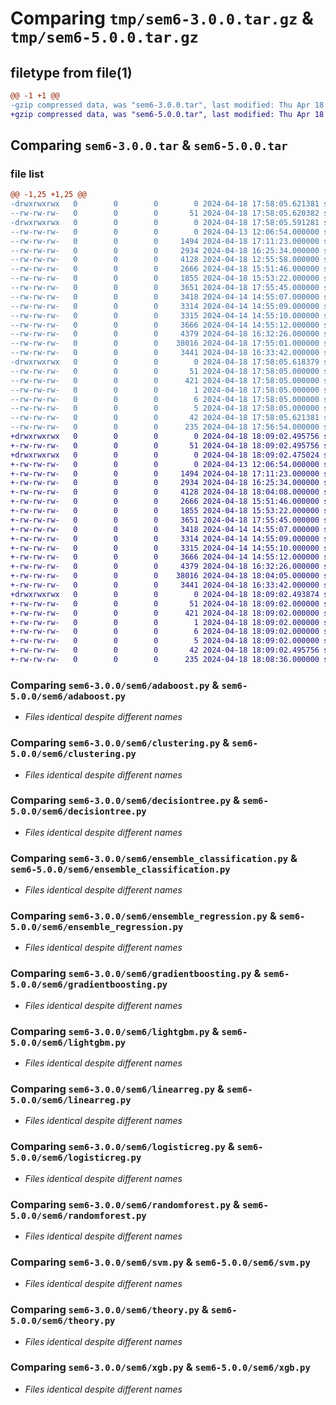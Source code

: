 # Comparing `tmp/sem6-3.0.0.tar.gz` & `tmp/sem6-5.0.0.tar.gz`

## filetype from file(1)

```diff
@@ -1 +1 @@
-gzip compressed data, was "sem6-3.0.0.tar", last modified: Thu Apr 18 17:58:05 2024, max compression
+gzip compressed data, was "sem6-5.0.0.tar", last modified: Thu Apr 18 18:09:02 2024, max compression
```

## Comparing `sem6-3.0.0.tar` & `sem6-5.0.0.tar`

### file list

```diff
@@ -1,25 +1,25 @@
-drwxrwxrwx   0        0        0        0 2024-04-18 17:58:05.621381 sem6-3.0.0/
--rw-rw-rw-   0        0        0       51 2024-04-18 17:58:05.620382 sem6-3.0.0/PKG-INFO
-drwxrwxrwx   0        0        0        0 2024-04-18 17:58:05.591281 sem6-3.0.0/sem6/
--rw-rw-rw-   0        0        0        0 2024-04-13 12:06:54.000000 sem6-3.0.0/sem6/__init__.py
--rw-rw-rw-   0        0        0     1494 2024-04-18 17:11:23.000000 sem6-3.0.0/sem6/adaboost.py
--rw-rw-rw-   0        0        0     2934 2024-04-18 16:25:34.000000 sem6-3.0.0/sem6/clustering.py
--rw-rw-rw-   0        0        0     4128 2024-04-18 12:55:58.000000 sem6-3.0.0/sem6/decisiontree.py
--rw-rw-rw-   0        0        0     2666 2024-04-18 15:51:46.000000 sem6-3.0.0/sem6/ensemble_classification.py
--rw-rw-rw-   0        0        0     1855 2024-04-18 15:53:22.000000 sem6-3.0.0/sem6/ensemble_regression.py
--rw-rw-rw-   0        0        0     3651 2024-04-18 17:55:45.000000 sem6-3.0.0/sem6/gradientboosting.py
--rw-rw-rw-   0        0        0     3418 2024-04-14 14:55:07.000000 sem6-3.0.0/sem6/lightgbm.py
--rw-rw-rw-   0        0        0     3314 2024-04-14 14:55:09.000000 sem6-3.0.0/sem6/linearreg.py
--rw-rw-rw-   0        0        0     3315 2024-04-14 14:55:10.000000 sem6-3.0.0/sem6/logisticreg.py
--rw-rw-rw-   0        0        0     3666 2024-04-14 14:55:12.000000 sem6-3.0.0/sem6/randomforest.py
--rw-rw-rw-   0        0        0     4379 2024-04-18 16:32:26.000000 sem6-3.0.0/sem6/svm.py
--rw-rw-rw-   0        0        0    38016 2024-04-18 17:55:01.000000 sem6-3.0.0/sem6/theory.py
--rw-rw-rw-   0        0        0     3441 2024-04-18 16:33:42.000000 sem6-3.0.0/sem6/xgb.py
-drwxrwxrwx   0        0        0        0 2024-04-18 17:58:05.618379 sem6-3.0.0/sem6.egg-info/
--rw-rw-rw-   0        0        0       51 2024-04-18 17:58:05.000000 sem6-3.0.0/sem6.egg-info/PKG-INFO
--rw-rw-rw-   0        0        0      421 2024-04-18 17:58:05.000000 sem6-3.0.0/sem6.egg-info/SOURCES.txt
--rw-rw-rw-   0        0        0        1 2024-04-18 17:58:05.000000 sem6-3.0.0/sem6.egg-info/dependency_links.txt
--rw-rw-rw-   0        0        0        6 2024-04-18 17:58:05.000000 sem6-3.0.0/sem6.egg-info/requires.txt
--rw-rw-rw-   0        0        0        5 2024-04-18 17:58:05.000000 sem6-3.0.0/sem6.egg-info/top_level.txt
--rw-rw-rw-   0        0        0       42 2024-04-18 17:58:05.621381 sem6-3.0.0/setup.cfg
--rw-rw-rw-   0        0        0      235 2024-04-18 17:56:54.000000 sem6-3.0.0/setup.py
+drwxrwxrwx   0        0        0        0 2024-04-18 18:09:02.495756 sem6-5.0.0/
+-rw-rw-rw-   0        0        0       51 2024-04-18 18:09:02.495756 sem6-5.0.0/PKG-INFO
+drwxrwxrwx   0        0        0        0 2024-04-18 18:09:02.475024 sem6-5.0.0/sem6/
+-rw-rw-rw-   0        0        0        0 2024-04-13 12:06:54.000000 sem6-5.0.0/sem6/__init__.py
+-rw-rw-rw-   0        0        0     1494 2024-04-18 17:11:23.000000 sem6-5.0.0/sem6/adaboost.py
+-rw-rw-rw-   0        0        0     2934 2024-04-18 16:25:34.000000 sem6-5.0.0/sem6/clustering.py
+-rw-rw-rw-   0        0        0     4128 2024-04-18 18:04:08.000000 sem6-5.0.0/sem6/decisiontree.py
+-rw-rw-rw-   0        0        0     2666 2024-04-18 15:51:46.000000 sem6-5.0.0/sem6/ensemble_classification.py
+-rw-rw-rw-   0        0        0     1855 2024-04-18 15:53:22.000000 sem6-5.0.0/sem6/ensemble_regression.py
+-rw-rw-rw-   0        0        0     3651 2024-04-18 17:55:45.000000 sem6-5.0.0/sem6/gradientboosting.py
+-rw-rw-rw-   0        0        0     3418 2024-04-14 14:55:07.000000 sem6-5.0.0/sem6/lightgbm.py
+-rw-rw-rw-   0        0        0     3314 2024-04-14 14:55:09.000000 sem6-5.0.0/sem6/linearreg.py
+-rw-rw-rw-   0        0        0     3315 2024-04-14 14:55:10.000000 sem6-5.0.0/sem6/logisticreg.py
+-rw-rw-rw-   0        0        0     3666 2024-04-14 14:55:12.000000 sem6-5.0.0/sem6/randomforest.py
+-rw-rw-rw-   0        0        0     4379 2024-04-18 16:32:26.000000 sem6-5.0.0/sem6/svm.py
+-rw-rw-rw-   0        0        0    38016 2024-04-18 18:04:05.000000 sem6-5.0.0/sem6/theory.py
+-rw-rw-rw-   0        0        0     3441 2024-04-18 16:33:42.000000 sem6-5.0.0/sem6/xgb.py
+drwxrwxrwx   0        0        0        0 2024-04-18 18:09:02.493874 sem6-5.0.0/sem6.egg-info/
+-rw-rw-rw-   0        0        0       51 2024-04-18 18:09:02.000000 sem6-5.0.0/sem6.egg-info/PKG-INFO
+-rw-rw-rw-   0        0        0      421 2024-04-18 18:09:02.000000 sem6-5.0.0/sem6.egg-info/SOURCES.txt
+-rw-rw-rw-   0        0        0        1 2024-04-18 18:09:02.000000 sem6-5.0.0/sem6.egg-info/dependency_links.txt
+-rw-rw-rw-   0        0        0        6 2024-04-18 18:09:02.000000 sem6-5.0.0/sem6.egg-info/requires.txt
+-rw-rw-rw-   0        0        0        5 2024-04-18 18:09:02.000000 sem6-5.0.0/sem6.egg-info/top_level.txt
+-rw-rw-rw-   0        0        0       42 2024-04-18 18:09:02.495756 sem6-5.0.0/setup.cfg
+-rw-rw-rw-   0        0        0      235 2024-04-18 18:08:36.000000 sem6-5.0.0/setup.py
```

### Comparing `sem6-3.0.0/sem6/adaboost.py` & `sem6-5.0.0/sem6/adaboost.py`

 * *Files identical despite different names*

### Comparing `sem6-3.0.0/sem6/clustering.py` & `sem6-5.0.0/sem6/clustering.py`

 * *Files identical despite different names*

### Comparing `sem6-3.0.0/sem6/decisiontree.py` & `sem6-5.0.0/sem6/decisiontree.py`

 * *Files identical despite different names*

### Comparing `sem6-3.0.0/sem6/ensemble_classification.py` & `sem6-5.0.0/sem6/ensemble_classification.py`

 * *Files identical despite different names*

### Comparing `sem6-3.0.0/sem6/ensemble_regression.py` & `sem6-5.0.0/sem6/ensemble_regression.py`

 * *Files identical despite different names*

### Comparing `sem6-3.0.0/sem6/gradientboosting.py` & `sem6-5.0.0/sem6/gradientboosting.py`

 * *Files identical despite different names*

### Comparing `sem6-3.0.0/sem6/lightgbm.py` & `sem6-5.0.0/sem6/lightgbm.py`

 * *Files identical despite different names*

### Comparing `sem6-3.0.0/sem6/linearreg.py` & `sem6-5.0.0/sem6/linearreg.py`

 * *Files identical despite different names*

### Comparing `sem6-3.0.0/sem6/logisticreg.py` & `sem6-5.0.0/sem6/logisticreg.py`

 * *Files identical despite different names*

### Comparing `sem6-3.0.0/sem6/randomforest.py` & `sem6-5.0.0/sem6/randomforest.py`

 * *Files identical despite different names*

### Comparing `sem6-3.0.0/sem6/svm.py` & `sem6-5.0.0/sem6/svm.py`

 * *Files identical despite different names*

### Comparing `sem6-3.0.0/sem6/theory.py` & `sem6-5.0.0/sem6/theory.py`

 * *Files identical despite different names*

### Comparing `sem6-3.0.0/sem6/xgb.py` & `sem6-5.0.0/sem6/xgb.py`

 * *Files identical despite different names*

